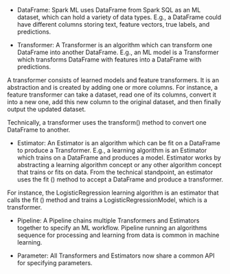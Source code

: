 * DataFrame: Spark ML uses DataFrame from Spark SQL as an ML dataset, which can hold a variety of data types. E.g., a DataFrame could have different columns storing text, feature vectors, true labels, and predictions.

* Transformer: A Transformer is an algorithm which can transform one DataFrame into another DataFrame. E.g., an ML model is a Transformer which transforms DataFrame with features into a DataFrame with predictions.

A transformer consists of learned models and feature transformers. It is an abstraction and is created by adding one or more columns. For instance, a feature transformer can take a dataset, read one of its columns, convert it into a new one, add this new column to the original dataset, and then finally output the updated dataset. 

Technically, a transformer uses the transform() method to convert one DataFrame to another. 

* Estimator: An Estimator is an algorithm which can be fit on a DataFrame to produce a Transformer. E.g., a learning algorithm is an Estimator which trains on a DataFrame and produces a model.
Estimator works by abstracting a learning algorithm concept or any other algorithm concept that trains or fits on data. From the technical standpoint, an estimator uses the fit () method to accept a DataFrame and produce a transformer.

For instance, the LogisticRegression learning algorithm is an estimator that calls the fit () method and trains a LogisticRegressionModel, which is a transformer.

* Pipeline: A Pipeline chains multiple Transformers and Estimators together to specify an ML workflow.
 Pipeline running an algorithms sequence for processing and learning from data is common in machine learning. 

* Parameter: All Transformers and Estimators now share a common API for specifying parameters.